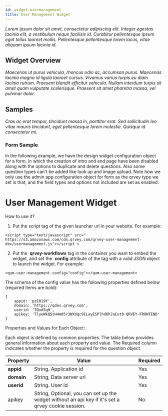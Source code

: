 ```yaml
---
id: widget-usermanagement
title: User Management Widget
---
```

*Lorem ipsum dolor sit amet, consectetur adipiscing elit. Integer egestas lacinia elit, a vestibulum neque facilisis id. Curabitur pellentesque ipsum eget tellus laoreet mollis. Pellentesque pellentesque lorem lacus, vitae aliquam ipsum lacinia id.*

## Widget Overview
*Maecenas ut purus vehicula, rhoncus odio ac, accumsan purus. Maecenas lacinia magna id ligula laoreet cursus. Vivamus varius turpis eu diam lacinia rutrum. Praesent blandit efficitur vehicula. Nullam interdum turpis sit amet quam vulputate scelerisque. Praesent sit amet pharetra massa, vel pulvinar dolor.*

## Samples
*Cras ac erat tempor, tincidunt massa in, porttitor erat. Sed sollicitudin leo vitae mauris tincidunt, eget pellentesque lorem molestie. Quisque id consectetur mi.* 

### Form Sample
In the following example, we have the design widget configuration object for a form, in which the creation of intro and end page have been disabled along with the options to duplicate and delete questions. Also some question types can't be added like look up and image upload. Note how we only use the admin app configuration object for form as the qrvey type we set is that, and the field types and options not included are set as enabled.

# User Management Widget

How to use it?

1. Put the script tag of the given launcher url in your website. For example:

```
<script​ ​type="​text/javascript​" src="​https://s3.amazonaws.com/cdn.qrvey.com/qrvey-user-management-dev/usermanagement.js​"></script >
```

2. Put the ​ **qrvey-workflows** ​tag​ ​in the container you want to embed the widget, and set the ​ **config** ​attribute of the tag with a valid JSON object to launch the widget. For example:

```
<qum-user-management config="config"></qum-user-management>
```

The schema of the config value has the following properties defined below (required items are bold):

```
{
    appid: ​'pzE019Y'​,
    domain: ​'https://qdev.qrvey.com'​,
    userid: ​'TQudSqH'​,
    apikey: 'TlyeWkQ5tH4m05r3WXUqc9ILayESPlhd6hJaCut0-QRVEY-FRONTEND' 		
}
```

Properties and Values for Each Object:

Each object is defined by common properties. The table below provides general information about each property and value. The Required column indicates whether the property is required for the question object.

| **Property** | **Value** | **Required** |
| --- | --- | --- |
| **appid** | String. Application id | Yes |
| **domain** | String, Data server url | Yes |
| **userid** | String. User id | Yes |
| apikey | String, Optional, you can set up the widget without an api key if it&#39;s set a qrvey cookie session. | No |